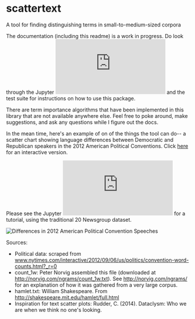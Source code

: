 # scattertext
A tool for finding distinguishing terms in small-to-medium-sized corpora

The documentation (including this readme) is a work in progress.  Do look through the Jupyter ![notebook](https://jasonkessler.github.io/20%20Newsgroup%20Demo.html) and the test suite for instructions on how to use this package.

There are term importance algorithms that have been implemented in this library that are not available anywhere else.  Feel free to poke around, make suggestions, and ask any questions while I figure out the docs.

In the mean time, here's an example of on of the things the tool can do-- a scatter chart showing language differences between Democratic and Republican speakers in the 2012 American Political Conventions.  Click [here](https://jasonkessler.github.io/fig.html) for an interactive version.

Please see the Jupyter ![notebook](https://jasonkessler.github.io/20%20Newsgroup%20Demo.html) for a tutorial, using the traditional 20 Newsgroup dataset.


![Differences in 2012 American Political Convention Speeches](https://raw.githubusercontent.com/JasonKessler/text-to-ideas/master/screen_shot.png)

Sources:
* Political data: scraped from www.nytimes.com/interactive/2012/09/06/us/politics/convention-word-counts.html?_r=0
* count_1w: Peter Norvig assembled this file (downloaded at http://norvig.com/ngrams/count_1w.txt). See http://norvig.com/ngrams/ for an explanation of how it was gathered from a very large corpus.
* hamlet.txt: William Shakespeare. From http://shakespeare.mit.edu/hamlet/full.html
* Inspiration for text scatter plots: Rudder, C. (2014). Dataclysm: Who we are when we think no one's looking.
